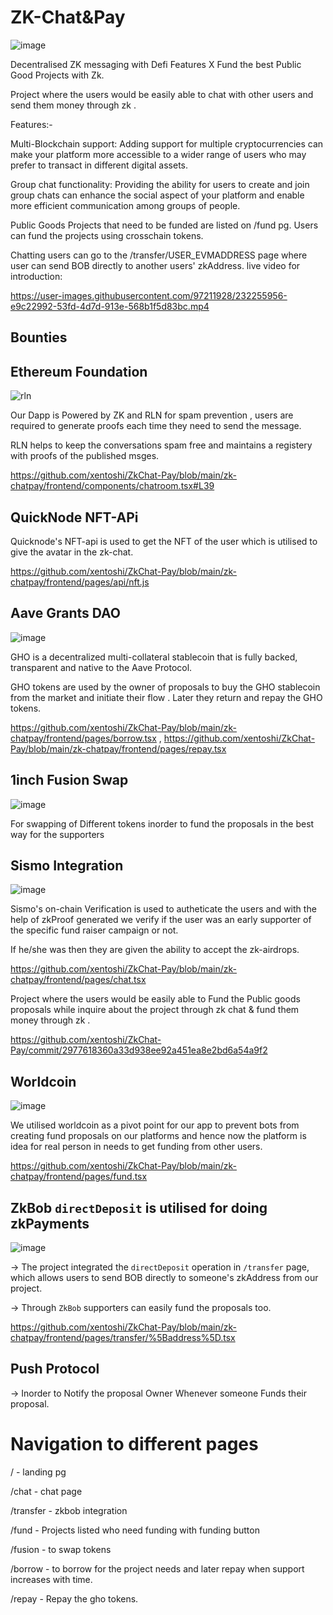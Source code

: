 # ZK-Chat&Pay

![image](https://user-images.githubusercontent.com/95926324/232004303-2d900083-17c2-404f-af3c-fb81b9275374.png)

Decentralised ZK messaging with Defi Features X Fund the best Public Good Projects with Zk.

Project where the users would be easily able to chat with other users and send them money through zk .

Features:- 

Multi-Blockchain support: Adding support for multiple cryptocurrencies can make your platform more accessible to a wider range of users who may prefer to transact in different digital assets. 

Group chat functionality: Providing the ability for users to create and join group chats can enhance the social aspect of your platform and enable more efficient communication among groups of people. 

Public Goods Projects that need to be funded are listed on /fund pg. Users can fund the projects using crosschain tokens.

Chatting users can go to the /transfer/USER_EVMADDRESS page where user can send BOB directly to another users' zkAddress.
live video for introduction:

https://user-images.githubusercontent.com/97211928/232255956-e9c22992-53fd-4d7d-913e-568b1f5d83bc.mp4


## Bounties 

## Ethereum Foundation

<img src="https://avatars.githubusercontent.com/u/108887131?s=200&v=4" alt="rln" />

Our Dapp is Powered by ZK and RLN for spam prevention , 
users are required to generate proofs each time they need to send the message. 

RLN helps to keep the conversations spam free and maintains a registery with proofs of the published msges.

https://github.com/xentoshi/ZkChat-Pay/blob/main/zk-chatpay/frontend/components/chatroom.tsx#L39

## QuickNode NFT-APi

Quicknode's NFT-api is used to get the NFT of the user which is utilised to give the avatar in the zk-chat.

https://github.com/xentoshi/ZkChat-Pay/blob/main/zk-chatpay/frontend/pages/api/nft.js

## Aave Grants DAO

![image](https://user-images.githubusercontent.com/37624021/232261893-2137ed47-fe6a-455c-953e-3610447d5682.png)

GHO is a decentralized multi-collateral stablecoin that is fully backed, transparent and native to the Aave Protocol.

GHO tokens are used by the owner of proposals to buy the GHO stablecoin from the market and initiate their flow . Later they return and repay the GHO tokens.

https://github.com/xentoshi/ZkChat-Pay/blob/main/zk-chatpay/frontend/pages/borrow.tsx  , 
https://github.com/xentoshi/ZkChat-Pay/blob/main/zk-chatpay/frontend/pages/repay.tsx


## 1inch Fusion Swap 

![image](https://user-images.githubusercontent.com/37624021/232261846-9776c2a4-9f7d-419c-9bfa-44b716621b99.png)

For swapping of Different tokens inorder to fund the proposals in the best way for the supporters

## Sismo Integration

![image](https://user-images.githubusercontent.com/37624021/232261862-7b1ac54d-6946-41d9-ac11-3761a283a071.png)

Sismo's on-chain Verification is used to autheticate the users and with the help of zkProof generated we verify if the user was an early supporter of the specific fund raiser campaign or not. 

If he/she was then they are given the ability to accept the zk-airdrops.

https://github.com/xentoshi/ZkChat-Pay/blob/main/zk-chatpay/frontend/pages/chat.tsx

Project where the users would be easily able to Fund the Public goods proposals while inquire about the project through zk chat & fund them money through zk .

https://github.com/xentoshi/ZkChat-Pay/commit/2977618360a33d938ee92a451ea8e2bd6a54a9f2

## Worldcoin

![image](https://user-images.githubusercontent.com/37624021/232261806-c247c0ff-0b4a-4378-b447-a03787f446c2.png)

We utilised worldcoin as a pivot point for our app to prevent bots from creating fund proposals on our platforms and hence now the platform is idea for real person in needs to get funding from other users.

https://github.com/xentoshi/ZkChat-Pay/blob/main/zk-chatpay/frontend/pages/fund.tsx

## ZkBob `directDeposit` is utilised for doing zkPayments

![image](https://user-images.githubusercontent.com/37624021/232261883-9452fdd5-10d7-4424-834d-2be0c8b6721d.png)

-> The project integrated the `directDeposit` operation in `/transfer` page, which allows users to send BOB directly to someone's zkAddress from our project.

-> Through `ZkBob` supporters can easily fund the proposals too.

https://github.com/xentoshi/ZkChat-Pay/blob/main/zk-chatpay/frontend/pages/transfer/%5Baddress%5D.tsx

## Push Protocol

-> Inorder to Notify the proposal Owner Whenever someone Funds their proposal. 


# Navigation to different pages

/ - landing pg

/chat - chat page

/transfer - zkbob integration

/fund - Projects listed who need funding with funding button

/fusion - to swap tokens

/borrow - to borrow for the project needs and later repay when support increases with time.

/repay - Repay the gho tokens.

